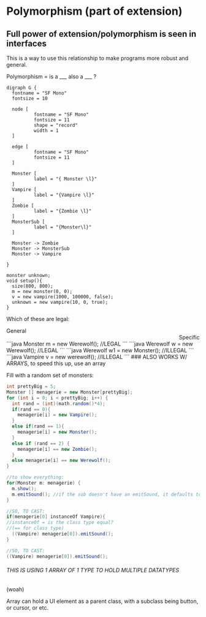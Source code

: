 # Polymorphism (part of extension)
## Full power of extension/polymorphism is seen in interfaces

This is a way to use this relationship to make programs more robust and general.

Polymorphism = is a ___ also a ___ ?

```viz
digraph G {
  fontname = "SF Mono"
  fontsize = 10

  node [
          fontname = "SF Mono"
          fontsize = 11
          shape = "record"
          width = 1
  ]

  edge [
          fontname = "SF Mono"
          fontsize = 11
  ]

  Monster [
          label = "{ Monster \l}"
  ]
  Vampire [
          label = "{Vampire \l}"
  ]
  Zombie [
          label = "{Zombie \l}"
  ]
  MonsterSub [
          label = "{Monster\l}"
  ]

  Monster -> Zombie
  Monster -> MonsterSub
  Monster -> Vampire

}
```

```processing
monster unknown;
void setup(){
  size(800, 800);
  m = new monster(0, 0);
  v = new vampire(1000, 100000, false);
  unknown = new vampire(10, 0, true);
}
```

Which of these are legal:
<div style="text-align: left;">General</div> <div style="text-align: right;">Specific</div>
```java
Monster m = new Werewolf(); //LEGAL
```
```java
Werewolf w = new Werewolf(); //LEGAL
```
```java
Werewolf w1 = new Monster(); //ILLEGAL
```
```java
Vampire v = new werewolf(); //ILLEGAL
```
### ALSO WORKS W/ ARRAYS, to speed this up, use an array

Fill with a random set of monsters:
```java
int prettyBig = 5;
Monster [] menagerie = new Monster[prettyBig];
for (int i = 0; i < prettyBig; i++) {
  int rand = (int)(math.random()*4);
  if(rand == 0){
    menagerie[i] = new Vampire();
  }
  else if(rand == 1){
    menagerie[i] = new Monster();
  }
  else if (rand == 2) {
    menagerie[i] == new Zombie();
  }
  else menagerie[i] == new Werewolf();
}

//to show everything:
for(Monster m: menagerie) {
  m.show();
  m.emitSound(); //if the sub doesn't have an emitSound, it defaults to the parent class's method
}

//SO, TO CAST:
if(menagerie[0] instanceOf Vampire){
//instanceOf = is the class type equal?
//(== for class type)
  ((Vampire) menagerie[0]).emitSound();
}
```

```java
//SO, TO CAST:
((Vampire) menagerie[0]).emitSound();
```


###### THIS IS USING 1 ARRAY OF 1 TYPE TO HOLD MULTIPLE DATATYPES
(woah)


Array can hold a UI element as a parent class, with a subclass being button, or cursor, or etc.
